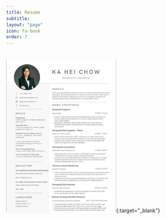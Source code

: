 ```yaml
---
title: Resume
subtitle: 
layout: "page"
icon: fa-book
order: 7
---
```


<div style="line-height:50%;">
    <br>
</div>

[<img alt="" width="300px" src="assets/images/cv.jpg" />](https://www.linkedin.com/in/kaheichow/overlay/1720027755450/single-media-viewer/?profileId=ACoAACwwSwUBeaXCWKJnh7Jwqz-eX_-5NUqpQyk){:target="_blank"}


